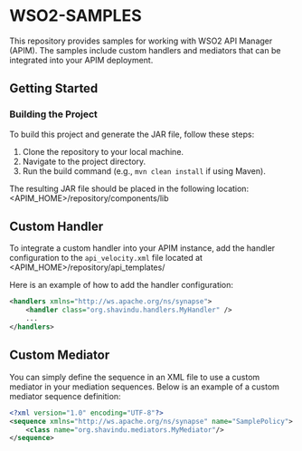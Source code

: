 # WSO2-SAMPLES

This repository provides samples for working with WSO2 API Manager (APIM). The samples include custom handlers and mediators that can be integrated into your APIM deployment.

## Getting Started

### Building the Project

To build this project and generate the JAR file, follow these steps:

1. Clone the repository to your local machine.
2. Navigate to the project directory.
3. Run the build command (e.g., `mvn clean install` if using Maven).

The resulting JAR file should be placed in the following location: <APIM_HOME>/repository/components/lib

## Custom Handler

To integrate a custom handler into your APIM instance, add the handler configuration to the `api_velocity.xml` file located at <APIM_HOME>/repository/api_templates/


Here is an example of how to add the handler configuration:

```xml
<handlers xmlns="http://ws.apache.org/ns/synapse">
    <handler class="org.shavindu.handlers.MyHandler" />
    ...
</handlers>
```


## Custom Mediator

You can simply define the sequence in an XML file to use a custom mediator in your mediation sequences. Below is an example of a custom mediator sequence definition:

```xml
<?xml version="1.0" encoding="UTF-8"?>
<sequence xmlns="http://ws.apache.org/ns/synapse" name="SamplePolicy">
    <class name="org.shavindu.mediators.MyMediator"/>
</sequence>
```
